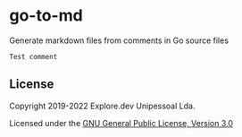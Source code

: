 # go-to-md
Generate markdown files from comments in Go source files

```
Test comment
```

License
-------

Copyright 2019-2022 Explore.dev Unipessoal Lda.

Licensed under the [GNU General Public License, Version 3.0](https://www.gnu.org/licenses/gpl-3.0.txt)
